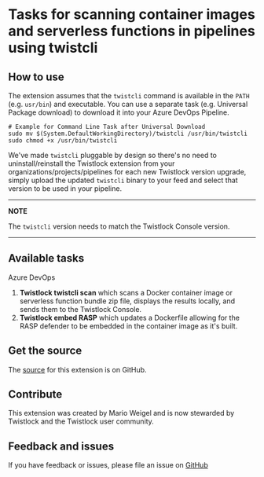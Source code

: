# Tasks for scanning container images and serverless functions in pipelines using twistcli

## How to use
The extension assumes that the `twistcli` command is available in the `PATH` (e.g. `usr/bin`) and executable. You can use a separate task (e.g. Universal Package download) to download it into your Azure DevOps Pipeline.

```
# Example for Command Line Task after Universal Download
sudo mv $(System.DefaultWorkingDirectory)/twistcli /usr/bin/twistcli
sudo chmod +x /usr/bin/twistcli
```

 We've made `twistcli` pluggable by design so there's no need to uninstall/reinstall the Twistlock extension from your organizations/projects/pipelines for each new Twistlock version upgrade, simply upload the updated `twistcli` binary to your feed and select that version to be used in your pipeline.

---
**NOTE**

The `twistcli` version needs to match the Twistlock Console version.

---

## Available tasks

Azure DevOps

1. **Twistlock twistcli scan** which scans a Docker container image or serverless function bundle zip file, displays the results locally, and sends them to the Twistlock Console.
2. **Twistlock embed RASP** which updates a Dockerfile allowing for the RASP defender to be embedded in the container image as it's built.

## Get the source

The [source](https://github.com/twistlock/sample-code/tree/master/CI/Azure_DevOps/Extensions/azure-devops-twistcli-tasks) for this extension is on GitHub.

## Contribute

This extension was created by Mario Weigel and is now stewarded by Twistlock and the Twistlock user community.

## Feedback and issues

If you have feedback or issues, please file an issue on [GitHub](https://github.com/twistlock/sample-code/issues)

